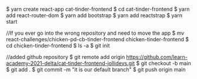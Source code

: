 $ yarn create react-app cat-tinder-frontend
$ cd cat-tinder-frontend
$ yarn add react-router-dom
$ yarn add bootstrap
$ yarn add reactstrap
$ yarn start

//If you ever go into the wrong repository and need to move the app
$ mv react-challenges/chicken-pd-cb-tinder-frontend chicken-tinder-frontend
$ cd chicken-tinder-frontend
$ ls -a
$ git init

//added github repository
$ git remote add origin https://github.com/learn-academy-2021-delta/cat-tinder-frontend-jollidevs.git
$ git checkout -b main
$ git add .
$ git commit -m "it is our default branch"
$ git push origin main